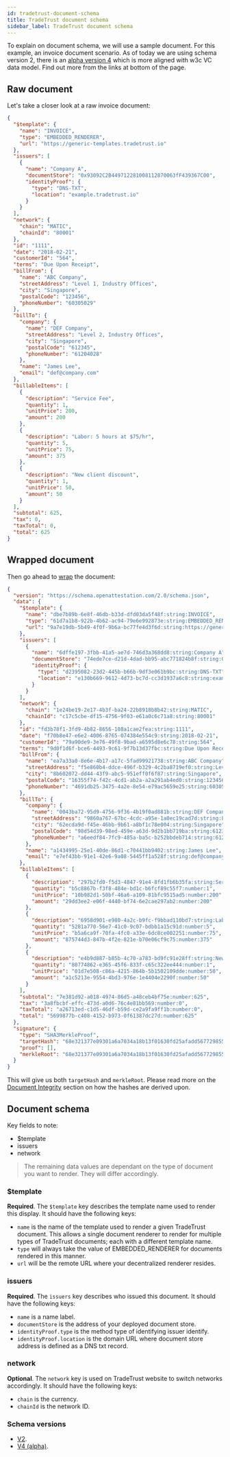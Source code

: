 ```yaml
---
id: tradetrust-document-schema
title: TradeTrust document schema
sidebar_label: TradeTrust document schema
---
```


To explain on document schema, we will use a sample document. For this example, an invoice document scenario. As of today we are using schema version 2, there is an [alpha version 4](/docs/topics/technical/document-schema/version-4) which is more aligned with w3c VC data model. Find out more from the links at bottom of the page.

## Raw document

Let's take a closer look at a raw invoice document:

```json
{
  "$template": {
    "name": "INVOICE",
    "type": "EMBEDDED_RENDERER",
    "url": "https://generic-templates.tradetrust.io"
  },
  "issuers": [
    {
      "name": "Company A",
      "documentStore": "0x93092C2B449712281008112870063fF439367C00",
      "identityProof": {
        "type": "DNS-TXT",
        "location": "example.tradetrust.io"
      }
    }
  ],
  "network": {
    "chain": "MATIC",
    "chainId": "80001"
  },
  "id": "1111",
  "date": "2018-02-21",
  "customerId": "564",
  "terms": "Due Upon Receipt",
  "billFrom": {
    "name": "ABC Company",
    "streetAddress": "Level 1, Industry Offices",
    "city": "Singapore",
    "postalCode": "123456",
    "phoneNumber": "60305029"
  },
  "billTo": {
    "company": {
      "name": "DEF Company",
      "streetAddress": "Level 2, Industry Offices",
      "city": "Singapore",
      "postalCode": "612345",
      "phoneNumber": "61204028"
    },
    "name": "James Lee",
    "email": "def@company.com"
  },
  "billableItems": [
    {
      "description": "Service Fee",
      "quantity": 1,
      "unitPrice": 200,
      "amount": 200
    },
    {
      "description": "Labor: 5 hours at $75/hr",
      "quantity": 5,
      "unitPrice": 75,
      "amount": 375
    },
    {
      "description": "New client discount",
      "quantity": 1,
      "unitPrice": 50,
      "amount": 50
    }
  ],
  "subtotal": 625,
  "tax": 0,
  "taxTotal": 0,
  "total": 625
}
```

## Wrapped document

Then go ahead to [wrap](/docs/tutorial/verifiable-documents/ethereum/wrapping-document) the document:

```json
{
  "version": "https://schema.openattestation.com/2.0/schema.json",
  "data": {
    "$template": {
      "name": "dbe7b89b-6e8f-46db-b33d-dfd03da5f48f:string:INVOICE",
      "type": "61d7a1b8-922b-4b62-ac94-79e6e992873e:string:EMBEDDED_RENDERER",
      "url": "9a7e19db-5b49-4f0f-9b6a-bc77fe4d3f6d:string:https://generic-templates.tradetrust.io"
    },
    "issuers": [
      {
        "name": "6dffe197-3fbb-41a5-ae7d-746d3a368dd8:string:Company A",
        "documentStore": "74ede7ce-d21d-4dad-bb95-abc771824b8f:string:0x93092C2B449712281008112870063fF439367C00",
        "identityProof": {
          "type": "d2395082-23d2-445b-b66b-9df3e061b9bc:string:DNS-TXT",
          "location": "e130b669-9612-4d73-bc7d-cc3d1937a6c8:string:example.tradetrust.io"
        }
      }
    ],
    "network": {
      "chain": "1e24be19-2e17-4b3f-ba24-22b8918b8b42:string:MATIC",
      "chainId": "c17c5cbe-df15-4756-9f03-e61a0c6c71a8:string:80001"
    },
    "id": "fd3b78f1-3fd9-4b82-8656-108a1cae2fea:string:1111",
    "date": "f70b8e47-e6e2-4006-8765-074384e554c9:string:2018-02-21",
    "customerId": "79a90de9-3e76-49f8-9bad-a6595d8e6c78:string:564",
    "terms": "9d0f1d6f-bce6-4493-9c61-9f7b13d37fbc:string:Due Upon Receipt",
    "billFrom": {
      "name": "ea7a33a0-8e6e-4b17-a17c-5fad99921738:string:ABC Company",
      "streetAddress": "f5e860b4-ddce-496f-b329-4c2ba8719ef0:string:Level 1, Industry Offices",
      "city": "8b602072-dd44-43f9-abc5-951eff0f6f87:string:Singapore",
      "postalCode": "16355f74-f42c-4cd1-ab2a-a2a291ab4ed0:string:123456",
      "phoneNumber": "4691db25-3475-4a2e-8e54-e79ac5659e25:string:60305029"
    },
    "billTo": {
      "company": {
        "name": "0043ba72-95d9-4756-9f36-4b19f0ad881b:string:DEF Company",
        "streetAddress": "9860a767-67bc-4cdc-a95e-1a0ec19cad7d:string:Level 2, Industry Offices",
        "city": "62ecda9d-f45e-46bb-9b61-a8bf1c78e004:string:Singapore",
        "postalCode": "98d54d39-98ed-459e-a63d-9d2b1bb719ba:string:612345",
        "phoneNumber": "a6eedf84-7fc9-485a-ba5c-b252bbdeb714:string:61204028"
      },
      "name": "a1434995-25e1-40de-86d1-c70441bb9402:string:James Lee",
      "email": "e7ef43bb-91e1-42e6-9a08-5445ff1a528f:string:def@company.com"
    },
    "billableItems": [
      {
        "description": "297b2fd0-f5d3-4847-91e4-8fd1fb6b35fa:string:Service Fee",
        "quantity": "b5c8867b-f3f8-484e-bd1c-b6fcf89c55f7:number:1",
        "unitPrice": "10b982d1-50bf-46a6-a109-81bfc9515ad5:number:200",
        "amount": "29dd3ee2-e06f-4440-bf74-6e2cae297ab2:number:200"
      },
      {
        "description": "6958d901-e980-4a2c-b9fc-f9bbad110bd7:string:Labor: 5 hours at $75/hr",
        "quantity": "5281a770-56e7-41c0-9c07-bdbb1a15c91d:number:5",
        "unitPrice": "b5a6ca9f-70fa-4fc0-a33e-6dc8ce002251:number:75",
        "amount": "875744d3-847b-4f2e-821e-b70e06cf9c75:number:375"
      },
      {
        "description": "e4b9d887-b85b-4c70-a783-bd9fc91e28ff:string:New client discount",
        "quantity": "80774862-e365-45f6-833f-c65c322ee444:number:1",
        "unitPrice": "01d7e508-c86a-4215-864b-5b1502109dde:number:50",
        "amount": "a1c5213e-9554-4bd3-976e-1e4404e2290f:number:50"
      }
    ],
    "subtotal": "7e381d92-a018-4974-86d5-a48ceb4bf75e:number:625",
    "tax": "3a8fbcbf-effc-473d-a0d6-76c4e81bb569:number:0",
    "taxTotal": "a26713ed-c1d5-46df-b59d-ce2a9fa9ff1b:number:0",
    "total": "5699877b-c408-4152-b973-0f61387dc27d:number:625"
  },
  "signature": {
    "type": "SHA3MerkleProof",
    "targetHash": "68e321377e09301a6a7034a18b13f01630fd25afadd567729855a06270ba33f1",
    "proof": [],
    "merkleRoot": "68e321377e09301a6a7034a18b13f01630fd25afadd567729855a06270ba33f1"
  }
}
```

This will give us both `targetHash` and `merkleRoot`. Please read more on the [Document Integrity](/docs/topics/verifying-documents/document-integrity#the-signature-object) section on how the hashes are derived upon.

## Document schema

Key fields to note:

- $template
- issuers
- network

> The remaining data values are dependant on the type of document you want to render. They will differ accordingly.

### $template

**Required**. The `$template` key describes the template name used to render this display. It should have the following keys:

- `name` is the name of the template used to render a given TradeTrust document. This allows a single document renderer to render for multiple types of TradeTrust documents; each with a different template name.
- `type` will always take the value of EMBEDDED_RENDERER for documents rendered in this manner.
- `url` will be the remote URL where your decentralized renderer resides.

### issuers

**Required**. The `issuers` key describes who issued this document. It should have the following keys:

- `name` is a name label.
- `documentStore` is the address of your deployed document store.
- `identityProof.type` is the method type of identifying issuer identify.
- `identityProof.location` is the domain URL where document store address is defined as a DNS txt record.

### network

**Optional**. The `network` key is used on TradeTrust website to switch networks accordingly. It should have the following keys:

- `chain` is the currency.
- `chainId` is the network ID.

### Schema versions

- [V2](/docs/topics/technical/oa-schemas/version-2).
- [V4 (alpha)](/docs/topics/technical/oa-schemas/version-4).
